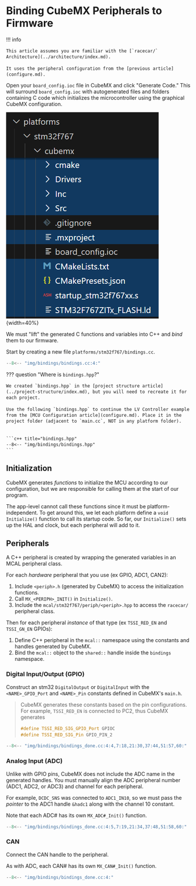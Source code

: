 # Binding CubeMX Peripherals to Firmware

!!! info

    This article assumes you are familiar with the [`racecar/` Architecture](../architecture/index.md).

    It uses the peripheral configuration from the [previous article](configure.md).

Open your `board_config.ioc` file in CubeMX and click "Generate Code." This will surround `board_config.ioc` with autogenerated files and folders containing C code which initializes the microcontroller using the graphical CubeMX configuration.

![Generated Files](img/bindings/generated-files.png){width=40%}

We must "lift" the generated C functions and variables into C++ and *bind* them to our firmware.

Start by creating a new file `platforms/stm32f767/bindings.cc`.

```c++ title="platforms/stm32f767/bindings.cc"
--8<-- "img/bindings/bindings.cc:4:"
```

??? question "Where is `bindings.hpp`?"

    We created `bindings.hpp` in the [project structure article](../project-structure/index.md), but you will need to recreate it for each project.

    Use the following `bindings.hpp` to continue the LV Controller example from the [MCU Configuration article](configure.md). Place it in the project folder (adjacent to `main.cc`, NOT in any platform folder).


    ```c++ title="bindings.hpp"
    --8<-- "img/bindings/bindings.hpp"
    ```

## Initialization

CubeMX generates *functions* to initialize the MCU according to our configuration, but we are responsible for calling them at the start of our program.

The app-level cannot call these functions since it must be platform-independent. To get around this, we let each platform define a `void Initialize()` function to call its startup code. So far, our `Initialize()` sets up the HAL and clock, but each peripheral will add to it.

## Peripherals

A C++ peripheral is created by wrapping the generated variables in an MCAL peripheral class.

For each *hardware* peripheral that you use (ex GPIO, ADC1, CAN2):

1. Include `<periph>.h` (generated by CubeMX) to access the initialization functions.
2. Call `MX_<PERIPH>_INIT()` in `Initialize()`.
3. Include the `mcal/stm32f767/periph/<periph>.hpp` to access the `racecar/` peripheral class.

Then for each peripheral *instance* of that type (ex `TSSI_RED_EN` and `TSSI_GN_EN` GPIOs):

1. Define C++ peripheral in the `mcal::` namespace using the constants and handles generated by CubeMX.
2. Bind the `mcal::` object to the `shared::` handle inside the `bindings` namespace.

### Digital Input/Output (GPIO)

Construct an stm32 `DigitalOutput` or `DigitalInput` with the `<NAME>_GPIO_Port` and `<NAME>_Pin` constants defined in CubeMX's `main.h`.

> CubeMX generates these constants based on the pin configurations. For example, `TSSI_RED_EN` is connected to PC2, thus CubeMX generates
>
> ```c++ title="cubemx/inc/main.h"
> #define TSSI_RED_SIG_GPIO_Port GPIOC
> #define TSSI_RED_SIG_Pin GPIO_PIN_2
> ```

```c++ hl_lines="2 14 21-22 29-30 38" title="bindings.cc"
--8<-- "img/bindings/bindings_done.cc:4:4,7:18,21:30,37:44,51:57,60:"
```

### Analog Input (ADC)

Unlike with GPIO pins, CubeMX does not include the ADC name in the generated handles. You must manually align the ADC peripheral number (ADC1, ADC2, or ADC3) and channel for each peripheral.

For example, `DCDC_SNS` was connected to `ADC1_IN10`, so we must pass the *pointer* to the ADC1 handle `&hadc1` along with the channel 10 constant.

Note that each ADC# has its own `MX_ADC#_Init()` function.

```c++ hl_lines="2 15 26-28 38-40 49" title="bindings.cc"
--8<-- "img/bindings/bindings_done.cc:4:5,7:19,21:34,37:48,51:58,60:"
```

### CAN

Connect the CAN handle to the peripheral.

As with ADC, each CAN# has its own `MX_CAN#_Init()` function.

```c++ hl_lines="3 17 32 46 56" title="bindings.cc"
--8<-- "img/bindings/bindings_done.cc:4:"
```
